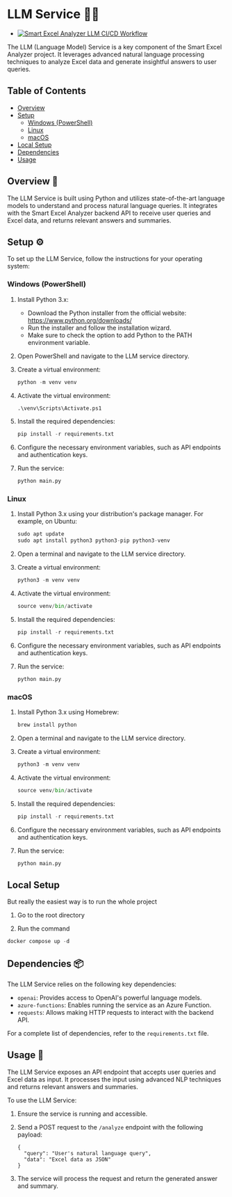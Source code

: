 # LLM Service 🤖💬

- [![Smart Excel Analyzer LLM CI/CD Workflow](https://github.com/cwmasonRollTide/SmartExcelAnalyzer/actions/workflows/llm-workflow.yml/badge.svg?branch=main)](https://github.com/cwmasonRollTide/SmartExcelAnalyzer/actions/workflows/llm-workflow.yml)

The LLM (Language Model) Service is a key component of the Smart Excel Analyzer project. It leverages advanced natural language processing techniques to analyze Excel data and generate insightful answers to user queries.

## Table of Contents

- [Overview](#overview)
- [Setup](#setup)
  - [Windows (PowerShell)](#windows-powershell)
  - [Linux](#linux)
  - [macOS](#macos)
- [Local Setup](#local-setup)
- [Dependencies](#dependencies-)
- [Usage](#usage-)

## Overview 📝

The LLM Service is built using Python and utilizes state-of-the-art language models to understand and process natural language queries. It integrates with the Smart Excel Analyzer backend API to receive user queries and Excel data, and returns relevant answers and summaries.

## Setup ⚙️

To set up the LLM Service, follow the instructions for your operating system:

### Windows (PowerShell)

1. Install Python 3.x:
   - Download the Python installer from the official website: <https://www.python.org/downloads/>
   - Run the installer and follow the installation wizard.
   - Make sure to check the option to add Python to the PATH environment variable.

2. Open PowerShell and navigate to the LLM service directory.

3. Create a virtual environment:

   ```python
   python -m venv venv
   ```

4. Activate the virtual environment:

   ```python
   .\venv\Scripts\Activate.ps1
   ```

5. Install the required dependencies:

   ```python
   pip install -r requirements.txt
   ```

6. Configure the necessary environment variables, such as API endpoints and authentication keys.

7. Run the service:

   ```python
   python main.py
   ```

### Linux

1. Install Python 3.x using your distribution's package manager. For example, on Ubuntu:

   ```python
   sudo apt update
   sudo apt install python3 python3-pip python3-venv
   ```

2. Open a terminal and navigate to the LLM service directory.

3. Create a virtual environment:

   ```python
   python3 -m venv venv
   ```

4. Activate the virtual environment:

   ```python
   source venv/bin/activate
   ```

5. Install the required dependencies:

   ```python
   pip install -r requirements.txt
   ```

6. Configure the necessary environment variables, such as API endpoints and authentication keys.

7. Run the service:

   ```python
   python main.py
   ```

### macOS

1. Install Python 3.x using Homebrew:

   ```python
   brew install python
   ```

2. Open a terminal and navigate to the LLM service directory.

3. Create a virtual environment:

   ```python
   python3 -m venv venv
   ```

4. Activate the virtual environment:

   ```python
   source venv/bin/activate
   ```

5. Install the required dependencies:

   ```python
   pip install -r requirements.txt
   ```

6. Configure the necessary environment variables, such as API endpoints and authentication keys.

7. Run the service:

   ```python
   python main.py
   ```

## Local Setup

But really the easiest way is to run the whole project

   1. Go to the root directory

   2. Run the command

   ```powershell
   docker compose up -d
   ```

## Dependencies 📦

The LLM Service relies on the following key dependencies:

- `openai`: Provides access to OpenAI's powerful language models.
- `azure-functions`: Enables running the service as an Azure Function.
- `requests`: Allows making HTTP requests to interact with the backend API.

For a complete list of dependencies, refer to the `requirements.txt` file.

## Usage 🚀

The LLM Service exposes an API endpoint that accepts user queries and Excel data as input. It processes the input using advanced NLP techniques and returns relevant answers and summaries.

To use the LLM Service:

1. Ensure the service is running and accessible.
2. Send a POST request to the `/analyze` endpoint with the following payload:

   ```http
   {
     "query": "User's natural language query",
     "data": "Excel data as JSON"
   }
   ```

3. The service will process the request and return the generated answer and summary.
